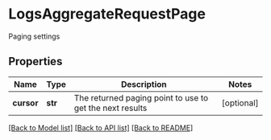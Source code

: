 # LogsAggregateRequestPage

Paging settings

## Properties

| Name       | Type    | Description                                              | Notes      |
| ---------- | ------- | -------------------------------------------------------- | ---------- |
| **cursor** | **str** | The returned paging point to use to get the next results | [optional] |

[[Back to Model list]](README.md#documentation-for-models) [[Back to API list]](README.md#documentation-for-api-endpoints) [[Back to README]](README.md)
